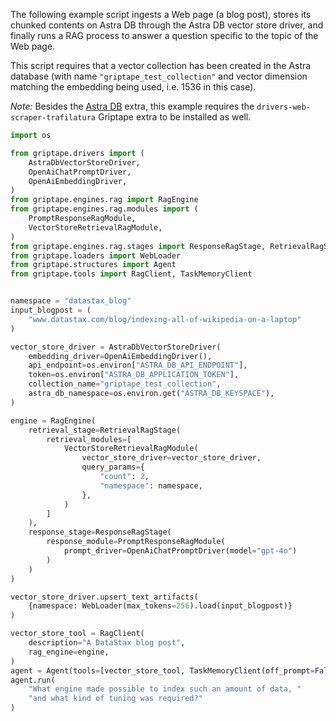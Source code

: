 The following example script ingests a Web page (a blog post),
stores its chunked contents on Astra DB through the Astra DB vector store driver,
and finally runs a RAG process to answer a question specific to the topic of the
Web page.

This script requires that a vector collection has been created in the Astra database
(with name `"griptape_test_collection"` and vector dimension matching the embedding being used, i.e. 1536 in this case).

_Note:_ Besides the [Astra DB](../griptape-framework/drivers/vector-store-drivers.md#astra-db) extra,
this example requires the `drivers-web-scraper-trafilatura`
Griptape extra to be installed as well.


```python
import os

from griptape.drivers import (
    AstraDbVectorStoreDriver,
    OpenAiChatPromptDriver,
    OpenAiEmbeddingDriver,
)
from griptape.engines.rag import RagEngine
from griptape.engines.rag.modules import (
    PromptResponseRagModule,
    VectorStoreRetrievalRagModule,
)
from griptape.engines.rag.stages import ResponseRagStage, RetrievalRagStage
from griptape.loaders import WebLoader
from griptape.structures import Agent
from griptape.tools import RagClient, TaskMemoryClient


namespace = "datastax_blog"
input_blogpost = (
    "www.datastax.com/blog/indexing-all-of-wikipedia-on-a-laptop"
)

vector_store_driver = AstraDbVectorStoreDriver(
    embedding_driver=OpenAiEmbeddingDriver(),
    api_endpoint=os.environ["ASTRA_DB_API_ENDPOINT"],
    token=os.environ["ASTRA_DB_APPLICATION_TOKEN"],
    collection_name="griptape_test_collection",
    astra_db_namespace=os.environ.get("ASTRA_DB_KEYSPACE"),
)

engine = RagEngine(
    retrieval_stage=RetrievalRagStage(
        retrieval_modules=[
            VectorStoreRetrievalRagModule(
                vector_store_driver=vector_store_driver,
                query_params={
                    "count": 2,
                    "namespace": namespace,
                },
            )
        ]
    ),
    response_stage=ResponseRagStage(
        response_module=PromptResponseRagModule(
            prompt_driver=OpenAiChatPromptDriver(model="gpt-4o")
        )
    )
)

vector_store_driver.upsert_text_artifacts(
    {namespace: WebLoader(max_tokens=256).load(input_blogpost)}
)

vector_store_tool = RagClient(
    description="A DataStax blog post",
    rag_engine=engine,
)
agent = Agent(tools=[vector_store_tool, TaskMemoryClient(off_prompt=False)])
agent.run(
    "What engine made possible to index such an amount of data, "
    "and what kind of tuning was required?"
)
```
